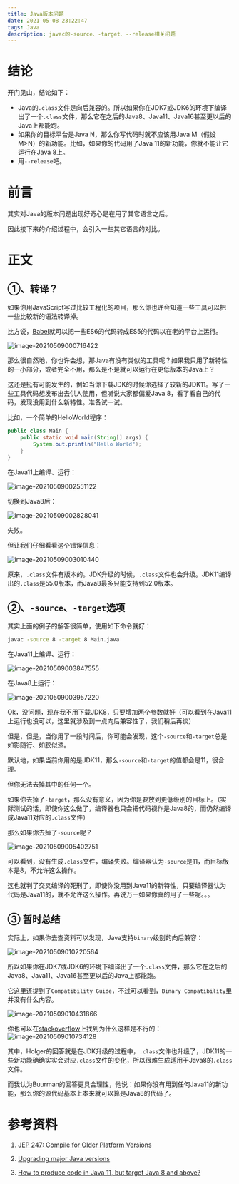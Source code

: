 ```yaml
---
title: Java版本问题
date: 2021-05-08 23:22:47
tags: Java
description: javac的-source、-target、--release相关问题
---
```


# 结论

开门见山，结论如下：

* Java的`.class`文件是向后兼容的。所以如果你在JDK7或JDK6的环境下编译出了一个`.class`文件，那么它在之后的Java8、Java11、Java16甚至更以后的Java上都能跑。
* 如果你的目标平台是Java N，那么你写代码时就不应该用Java M（假设M>N）的新功能。比如，如果你的代码用了Java 11的新功能，你就不能让它运行在Java 8上。
* 用`--release`吧。

# 前言

其实对Java的版本问题出现好奇心是在用了其它语言之后。

因此接下来的介绍过程中，会引入一些其它语言的对比。

# 正文

## ①、转译？

如果你用JavaScript写过比较工程化的项目，那么你也许会知道一些工具可以把一些比较新的语法转译掉。

比方说，[Babel](https://babeljs.io/)就可以把一些ES6的代码转成ES5的代码以在老的平台上运行。

![image-20210509000716422](images/image-20210509000716422.png)

那么很自然地，你也许会想，那Java有没有类似的工具呢？如果我只用了新特性的一小部分，或者完全不用，那么是不是就可以运行在更低版本的Java上？

这还是挺有可能发生的，例如当你下载JDK的时候你选择了较新的JDK11。写了一些工具代码想发布出去供人使用，但听说大家都偏爱Java 8，看了看自己的代码，发现没用到什么新特性。准备试一试。

比如，一个简单的HelloWorld程序：

```java
public class Main {
    public static void main(String[] args) {
        System.out.println("Hello World");
    }
}
```

在Java11上编译、运行：

![image-20210509002551122](images/image-20210509002551122.png)

切换到Java8后：

![image-20210509002828041](images/image-20210509002828041.png)

失败。

但让我们仔细看看这个错误信息：

![image-20210509003010440](images/image-20210509003010440.png)

原来，`.class`文件有版本的。JDK升级的时候，`.class`文件也会升级。JDK11编译出的`.class`是55.0版本，而Java8最多只能支持到52.0版本。

## ②、`-source`、`-target`选项

其实上面的例子的解答很简单，使用如下命令就好：

```bash
javac -source 8 -target 8 Main.java
```

在Java11上编译、运行：

![image-20210509003847555](images/image-20210509003847555.png)

在Java8上运行：

![image-20210509003957220](images/image-20210509003957220.png)

Ok，没问题，现在我不用下载JDK8，只要增加两个参数就好（可以看到在Java11上运行也没可以，这里就涉及到一点向后兼容性了，我们稍后再谈）



但是，但是，当你用了一段时间后，你可能会发现，这个`-source`和`-target`总是如影随行、如胶似漆。

默认地，如果当前你用的是JDK11，那么`-source`和`-target`的值都会是11，很合理。

但你无法去掉其中的任何一个。

如果你去掉了`-target`，那么没有意义，因为你是要放到更低级别的目标上。（实际测试的话，即使你这么做了，编译器也只会把代码视作是Java8的，而仍然编译成Java11对应的`.class`文件）

那么如果你去掉了`-source`呢？

![image-20210509005402751](images/image-20210509005402751.png)

可以看到，没有生成`.class`文件，编译失败。编译器认为`-source`是11，而目标版本是8，不允许这么操作。

这也就判了交叉编译的死刑了，即使你没用到Java11的新特性，只要编译器认为代码是Java11的，就不允许这么操作。再说万一如果你真的用了一些呢。。。

## ③ 暂时总结

实际上，如果你去查资料可以发现，Java支持`binary`级别的向后兼容：

![image-20210509010220564](images/image-20210509010220564.png)

所以如果你在JDK7或JDK6的环境下编译出了一个`.class`文件，那么它在之后的Java8、Java11、Java16甚至更以后的Java上都能跑。

它这里还提到了`Compatibility Guide`，不过可以看到，`Binary Compatibility`里并没有什么内容。

![image-20210509010431866](images/image-20210509010431866.png)

你也可以在[stackoverflow](https://stackoverflow.com/questions/54447541/how-to-produce-code-in-java-11-but-target-java-8-and-above)上找到为什么这样是不行的：![image-20210509010734128](images/image-20210509010734128.png)

其中，Holger的回答就是在JDK升级的过程中，`.class`文件也升级了，JDK11的一些新功能确确实实会对应`.class`文件的变化，所以很难生成适用于Java8的`.class`文件。

而我认为Buurman的回答更具合理性，他说：如果你没有用到任何Java11的新功能，那么你的源代码基本上本来就可以算是Java8的代码了。

# 参考资料

1. [JEP 247: Compile for Older Platform Versions](http://openjdk.java.net/jeps/247)

2. [Upgrading major Java versions](https://blogs.oracle.com/java-platform-group/upgrading-major-java-versions)

3. [How to produce code in Java 11, but target Java 8 and above?](https://stackoverflow.com/questions/54447541/how-to-produce-code-in-java-11-but-target-java-8-and-above)

